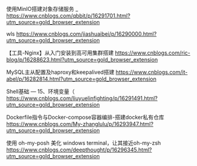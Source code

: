 




使用MinIO搭建对象存储服务 _
https://www.cnblogs.com/qbbit/p/16291701.html?utm_source=gold_browser_extension



wls
https://www.cnblogs.com/jiashuaibei/p/16290000.html?utm_source=gold_browser_extension

【工具-Nginx】从入门安装到高可用集群搭建
https://www.cnblogs.com/ric-blog/p/16288623.html?utm_source=gold_browser_extension

MySQL主从配置及haproxy和keepalived搭建
https://www.cnblogs.com/it-abel/p/16282814.html?utm_source=gold_browser_extension






Shell基础 — 15、环境变量（
https://www.cnblogs.com/liuyuelinfighting/p/16291491.html?utm_source=gold_browser_extension


Dockerfile指令与Docker-compose容器编排-搭建docker私有仓库
https://www.cnblogs.com/My-zhanglulu/p/16293947.html?utm_source=gold_browser_extension

使用 oh-my-posh 美化 windows terminal，让其接近oh-my-zsh
https://www.cnblogs.com/deepthought/p/16296345.html?utm_source=gold_browser_extension







